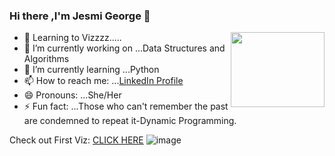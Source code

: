 ### Hi there ,I'm Jesmi George 👋
<img src="https://media.giphy.com/media/RbDKaczqWovIugyJmW/giphy.gif" width=150 height=120 align="right"></img>
- 🌟 Learning to Vizzzz.....
- 🔭 I’m currently working on ...Data Structures and Algorithms
- 🌱 I’m currently learning ...Python
- 📫 How to reach me: ...[LinkedIn Profile](https://www.linkedin.com/in/jesmi-george/)
- 😄 Pronouns: ...She/Her
- ⚡ Fun fact: ...Those who can't remember the past are condemned to repeat it-Dynamic Programming.

Check out First Viz: [CLICK HERE](https://public.tableau.com/app/profile/jesmi.george/viz/AdidasSalesDashboard_17145801572380/Dashboard1)
![image](https://github.com/jesmigeorge/jesmigeorge/assets/98166252/7bc48ded-145a-4441-a809-490025a60e72)
